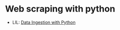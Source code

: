 # Web scraping with python

* LIL: [Data Ingestion with Python](https://www.linkedin.com/learning/data-ingestion-with-python?u=95224865)
